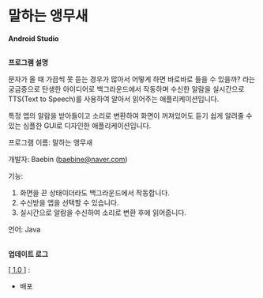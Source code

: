 # 말하는 앵무새
**Android Studio**
##
**프로그램 설명**

문자가 올 때 가끔씩 못 듣는 경우가 많아서
어떻게 하면 바로바로 들을 수 있을까?
라는 궁금증으로 탄생한 아이디어로 백그라운드에서 작동하며
수신한 알람을 실시간으로 TTS(Text to Speech)를 사용하여
알아서 읽어주는 애플리케이션입니다.

특정 앱의 알람을 받아들이고 소리로 변환하여
화면이 꺼져있어도 듣기 쉽게 알려줄 수 있는
심플한 GUI로 디자인한 애플리케이션입니다.

프로그램 이름: 말하는 앵무새

개발자: Baebin (baebine@naver.com)

기능:
1. 화면을 끈 상태이더라도 백그라운드에서 작동합니다.
2. 수신받을 앱을 선택할 수 있습니다.
3. 실시간으로 알람을 수신하여 소리로 변환 후에 읽어줍니다.

언어: Java

##
**업데이트 로그**  
  
[[ 1.0 ]](https://github.com/Baebin/SpeakingParrot/releases/tag/1.0) :
- 배포
